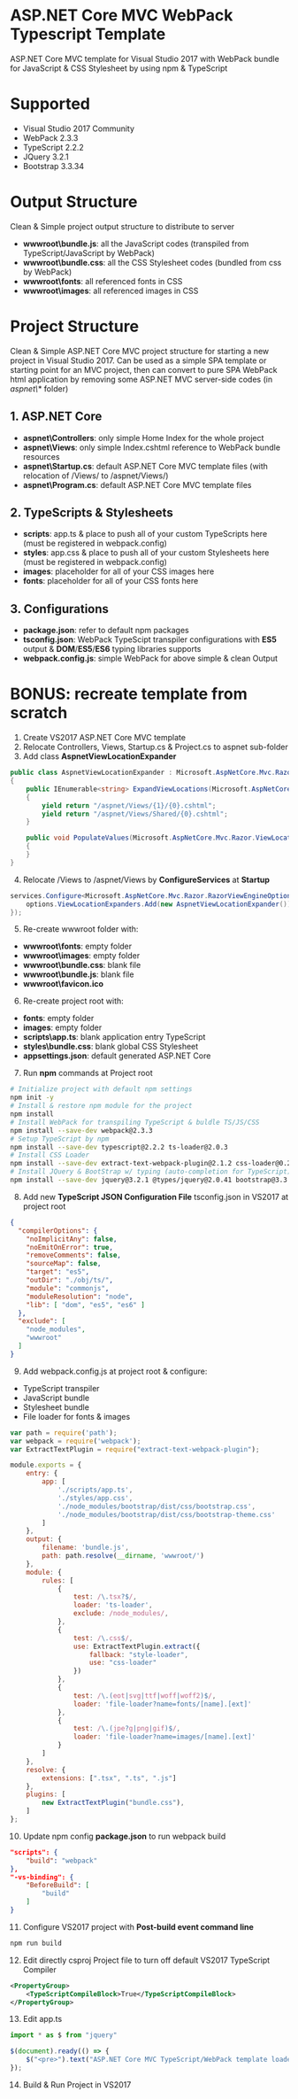 # ASP.NET Core MVC WebPack Typescript Template
ASP.NET Core MVC template for Visual Studio 2017 with WebPack bundle for JavaScript & CSS Stylesheet by using npm & TypeScript

# Supported
- Visual Studio 2017 Community
- WebPack 2.3.3
- TypeScript 2.2.2
- JQuery 3.2.1
- Bootstrap 3.3.34

# Output Structure
Clean & Simple project output structure to distribute to server
- **wwwroot\bundle.js**: all the JavaScript codes (transpiled from TypeScript/JavaScript by WebPack)
- **wwwroot\bundle.css**: all the CSS Stylesheet codes (bundled from css by WebPack)
- **wwwroot\fonts**: all referenced fonts in CSS
- **wwwroot\images**: all referenced images in CSS

# Project Structure
Clean & Simple ASP.NET Core MVC project structure for starting a new project in Visual Studio 2017. Can be used as a simple SPA template or starting point for an MVC project, then can convert to pure SPA WebPack html application by removing some ASP.NET MVC server-side codes (in *aspnet\\** folder)
## 1. ASP.NET Core
- **aspnet\Controllers**: only simple Home Index for the whole project
- **aspnet\Views**: only simple Index.cshtml reference to WebPack bundle resources
- **aspnet\Startup.cs**: default ASP.NET Core MVC template files (with relocation of /Views/ to /aspnet/Views/)
- **aspnet\Program.cs**: default ASP.NET Core MVC template files
## 2. TypeScripts & Stylesheets
- **scripts**: app.ts & place to push all of your custom TypeScripts here (must be registered in webpack.config)
- **styles**: app.css & place to push all of your custom Stylesheets here (must be registered in webpack.config)
- **images**: placeholder for all of your CSS images here
- **fonts**: placeholder for all of your CSS fonts here
## 3. Configurations
- **package.json**: refer to default npm packages
- **tsconfig.json**: WebPack TypeScipt transpiler configurations with **ES5** output & **DOM**/**ES5**/**ES6** typing libraries supports
- **webpack.config.js**: simple WebPack for above simple & clean Output

# BONUS: recreate template from scratch
1. Create VS2017 ASP.NET Core MVC template
2. Relocate Controllers, Views, Startup.cs & Project.cs to aspnet sub-folder
3. Add class **AspnetViewLocationExpander**
```csharp
public class AspnetViewLocationExpander : Microsoft.AspNetCore.Mvc.Razor.IViewLocationExpander
{
    public IEnumerable<string> ExpandViewLocations(Microsoft.AspNetCore.Mvc.Razor.ViewLocationExpanderContext context, IEnumerable<string> viewLocations)
    {
        yield return "/aspnet/Views/{1}/{0}.cshtml";
        yield return "/aspnet/Views/Shared/{0}.cshtml";
    }

    public void PopulateValues(Microsoft.AspNetCore.Mvc.Razor.ViewLocationExpanderContext context)
    {
    }
}
```
4. Relocate /Views to /aspnet/Views by **ConfigureServices** at **Startup**
```csharp
services.Configure<Microsoft.AspNetCore.Mvc.Razor.RazorViewEngineOptions>(options => {
    options.ViewLocationExpanders.Add(new AspnetViewLocationExpander());
});
```
5. Re-create wwwroot folder with:
- **wwwroot\fonts**: empty folder
- **wwwroot\images**: empty folder
- **wwwroot\bundle.css**: blank file
- **wwwroot\bundle.js**: blank file
- **wwwroot\favicon.ico**
6. Re-create project root with:
- **fonts**: empty folder
- **images**: empty folder
- **scripts\app.ts**: blank application entry TypeScript
- **styles\bundle.css**: blank global CSS Stylesheet
- **appsettings.json**: default generated ASP.NET Core
7. Run **npm** commands at Project root
```bash
# Initialize project with default npm settings
npm init -y
# Install & restore npm module for the project
npm install
# Install WebPack for transpiling TypeScript & buldle TS/JS/CSS
npm install --save-dev webpack@2.3.3
# Setup TypeScript by npm
npm install --save-dev typescript@2.2.2 ts-loader@2.0.3
# Install CSS Loader
npm install --save-dev extract-text-webpack-plugin@2.1.2 css-loader@0.28.4 style-loader@0.18.2 file-loader@0.11.2
# Install JQuery & BootStrap w/ typing (auto-completion for TypeScript)
npm install --save-dev jquery@3.2.1 @types/jquery@2.0.41 bootstrap@3.3.7 @types/bootstrap@3.3.34
```
8. Add new **TypeScript JSON Configuration File** tsconfig.json in VS2017 at project root
```json
{
  "compilerOptions": {
    "noImplicitAny": false,
    "noEmitOnError": true,
    "removeComments": false,
    "sourceMap": false,
    "target": "es5",
    "outDir": "./obj/ts/",
    "module": "commonjs",
    "moduleResolution": "node",
    "lib": [ "dom", "es5", "es6" ]
  },
  "exclude": [
    "node_modules",
    "wwwroot"
  ]
}
```
9. Add webpack.config.js at project root & configure:
- TypeScript transpiler
- JavaScript bundle
- Stylesheet bundle
- File loader for fonts & images
```js
var path = require('path');
var webpack = require('webpack');
var ExtractTextPlugin = require("extract-text-webpack-plugin");

module.exports = {
    entry: {
        app: [
            './scripts/app.ts',
            './styles/app.css',
            './node_modules/bootstrap/dist/css/bootstrap.css',
            './node_modules/bootstrap/dist/css/bootstrap-theme.css'
        ]
    },
    output: {
        filename: 'bundle.js',
        path: path.resolve(__dirname, 'wwwroot/')
    },
    module: {
        rules: [
            {
                test: /\.tsx?$/,
                loader: 'ts-loader',
                exclude: /node_modules/,
            },
            {
                test: /\.css$/,
                use: ExtractTextPlugin.extract({
                    fallback: "style-loader",
                    use: "css-loader"
                })
            },
            {
                test: /\.(eot|svg|ttf|woff|woff2)$/,
                loader: 'file-loader?name=fonts/[name].[ext]'
            },
            {
                test: /\.(jpe?g|png|gif)$/,
                loader: 'file-loader?name=images/[name].[ext]'
            }
        ]
    },
    resolve: {
        extensions: [".tsx", ".ts", ".js"]
    },
    plugins: [
        new ExtractTextPlugin("bundle.css"),
    ]
};
```
10. Update npm config **package.json** to run webpack build
```json
"scripts": {
    "build": "webpack"
},
"-vs-binding": {
    "BeforeBuild": [
        "build"
    ]
}
```
11. Configure VS2017 project with **Post-build event command line**
```bash
npm run build
```
12. Edit directly csproj Project file to turn off default VS2017 TypeScript Compiler
```xml
<PropertyGroup>
    <TypeScriptCompileBlock>True</TypeScriptCompileBlock>
</PropertyGroup>
```
13. Edit app.ts
```typescript
import * as $ from "jquery"

$(document).ready(() => {
    $("<pre>").text("ASP.NET Core MVC TypeScript/WebPack template loaded").appendTo(document.body)
});
```
14. Build & Run Project in VS2017